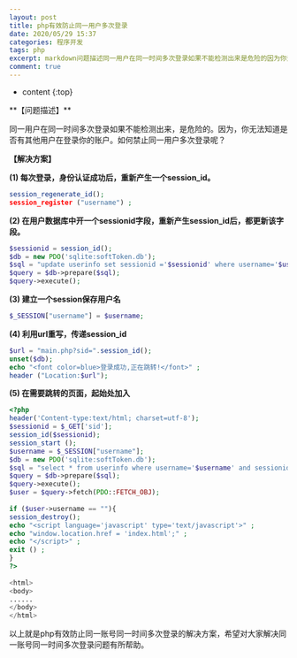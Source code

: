 ```yaml
---
layout: post
title: php有效防止同一用户多次登录
date: 2020/05/29 15:37
categories: 程序开发
tags: php
excerpt: markdown问题描述同一用户在同一时间多次登录如果不能检测出来是危险的因为你无法知道是否有其他用户在登录你的账户如何禁止同一用户多次登录呢解决方案1每次登录身份认证成功后重新产生一个sessionidphpsessionregenerateidsessionregisterusername2在用户数据库中开一个sessionid字段重新产生sessionid后都更新该字段phpsessioni
comment: true
---
```


* content
{:top}

<!--markdown-->**【问题描述】**同一用户在同一时间多次登录如果不能检测出来，是危险的。因为，你无法知道是否有其他用户在登录你的账户。如何禁止同一用户多次登录呢？**【解决方案】****(1) 每次登录，身份认证成功后，重新产生一个session_id。**```phpsession_regenerate_id(); session_register ("username") ; ```**(2) 在用户数据库中开一个sessionid字段，重新产生session_id后，都更新该字段。**```php$sessionid = session_id(); $db = new PDO('sqlite:softToken.db'); $sql = "update userinfo set sessionid ='$sessionid' where username='$username' and passwd='$passwd';"; $query = $db->prepare($sql); $query->execute(); ```**(3) 建立一个session保存用户名**```php$_SESSION["username"] = $username; ```**(4) 利用url重写，传递session_id**```php$url = "main.php?sid=".session_id(); unset($db); echo "<font color=blue>登录成功,正在跳转!</font>" ; header ("Location:$url"); ```**(5) 在需要跳转的页面，起始处加入**```php<?php header('Content-type:text/html; charset=utf-8'); $sessionid = $_GET['sid']; session_id($sessionid); session_start (); $username = $_SESSION["username"]; $db = new PDO('sqlite:softToken.db'); $sql = "select * from userinfo where username='$username' and sessionid='$sessionid';"; $query = $db->prepare($sql); $query->execute(); $user = $query->fetch(PDO::FETCH_OBJ);  if ($user->username == ""){ session_destroy(); echo "<script language='javascript' type='text/javascript'>" ; echo "window.location.href = 'index.html';" ; echo "</script>" ; exit () ; } ?>  <html> <body> ...... </body> </html>```以上就是php有效防止同一账号同一时间多次登录的解决方案，希望对大家解决同一账号同一时间多次登录问题有所帮助。
    